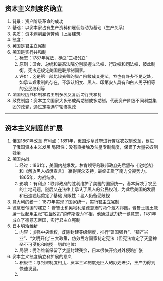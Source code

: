 ## 资本主义制度的确立
1. 背景：资产阶级革命的成功
2. 基础：以资本家占有生产资料和雇佣劳动为基础（生产关系）
3. 实质：资本剥削雇佣劳动（上层建筑）
4. 制度：
1. 英国是君主立宪制
2. 美国是实行共和制
	1. 标志：1787年宪法，确立“三权分立”
	2. 原则：国会、总统和最高法院分别掌握立法权、行政权和司法权，彼此制衡。宪法还规定美国是联邦制国家。
	3. 评价：这是第一部比较完善的资产阶级成文宪法，但也有许多不足之处，如承认奴隶制的存在，不承认妇女、黑人、印第安人具有和白人男子相等的公民权利等
3. 法国经历共和制和君主制多次反复后实行共和制
4. 政党制度：资本主义国家大多形成两党制或多党制，代表资产阶级不同利益集团的政党，通过定期选举轮流执政
---
## 资本主义制度的扩展
1. 俄国1861年改革
	有利点：1861年，俄国沙皇政府进行废除农奴制改革，促进了俄国资本主义发展
	局限性：没有直接触及沙皇专制制度，保留了大量农奴制残余
2. 美国内战
	1. 经过：1861年，美国内战爆发。林肯领导的联邦政府先后颁布《宅地法》和《解放黑人奴隶宣言》，赢得民众支持，最终击败了南方分裂势力。1865年，内战结束。
	2. 影响：
		有利点：联邦政府的胜利维护了美国的国家统一，基本解决了农民的土地问题，随后又在法律上承认了黑人的公民权利，为此后美国的发展和迅速崛起奠定了基础
		局限性：黑人仍备受歧视
3. 意大利的统一：1870年实现了国家统一，实行君主立宪制
4. 德意志帝国的建立：
	普鲁士和奥地利是德意志的两个最大邦国。普鲁士国王威廉一世起用主张“铁血政策”的俾斯麦为宰相，他通过武力统一德意志，1781年成立了德意志帝国，实行君主立宪制
5. 日本明治维新
	1. 内容：加强中央集权，废除封建等级制度，推行“富国强兵”、“殖产兴业”、“文明开化”三大政策，仿效西方国家制定宪法（但宪法肯定了天皇神圣不可侵犯和统揽一切的地位）
	2. 局限：明治维新保留了大量封建残余，日本很快开始对外侵略扩张
 6. 资本主义制度确立和扩展的意义
	 1. 积极性：与封建制度相比，资本主义制度是巨大的历史进步，生产力得到快速发展。
	  2. 